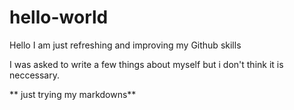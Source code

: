 # hello-world
Hello I am just refreshing and improving my Github skills 

I was asked to write a few things about myself but i don't think it is neccessary.

** just trying my markdowns**
